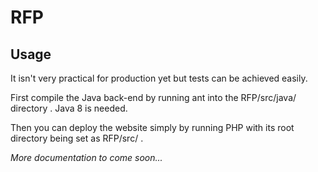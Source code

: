 # RFP

## Usage

It isn't very practical for production yet but tests can be achieved easily.

First compile the Java back-end by running ant into the RFP/src/java/ directory .
Java 8 is needed.

Then you can deploy the website simply by running PHP with its root directory being set as RFP/src/ .

*More documentation to come soon...*

